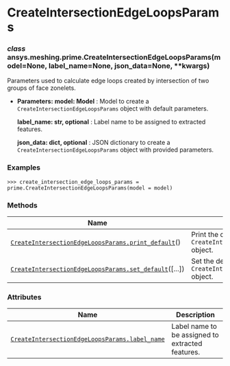 <!-- vale off -->

# CreateIntersectionEdgeLoopsParams

<a id="ansys.meshing.prime.CreateIntersectionEdgeLoopsParams"></a>

### *class* ansys.meshing.prime.CreateIntersectionEdgeLoopsParams(model=None, label_name=None, json_data=None, \*\*kwargs)

Parameters used to calculate edge loops created by intersection of two groups of face zonelets.

* **Parameters:**
  **model: Model**
  : Model to create a `CreateIntersectionEdgeLoopsParams` object with default parameters.

  **label_name: str, optional**
  : Label name to be assigned to extracted features.

  **json_data: dict, optional**
  : JSON dictionary to create a `CreateIntersectionEdgeLoopsParams` object with provided parameters.

### Examples

```pycon
>>> create_intersection_edge_loops_params = prime.CreateIntersectionEdgeLoopsParams(model = model)
```

<!-- !! processed by numpydoc !! -->

### Methods

| Name | Description |
|-----------------------------------------------------------------------------------------------------------------------------------------------------------------------------------------------------|---------------------------------------------------------------------------|
| [`CreateIntersectionEdgeLoopsParams.print_default`](ansys.meshing.prime.CreateIntersectionEdgeLoopsParams.print_default.md#ansys.meshing.prime.CreateIntersectionEdgeLoopsParams.print_default)()   | Print the default values of `CreateIntersectionEdgeLoopsParams` object.   |
| [`CreateIntersectionEdgeLoopsParams.set_default`](ansys.meshing.prime.CreateIntersectionEdgeLoopsParams.set_default.md#ansys.meshing.prime.CreateIntersectionEdgeLoopsParams.set_default)([...])    | Set the default values of the `CreateIntersectionEdgeLoopsParams` object. |

### Attributes

| Name | Description |
|------------------------------------------------------------------------------------------------------------------------------------------------------------------------------------------|----------------------------------------------------|
| [`CreateIntersectionEdgeLoopsParams.label_name`](ansys.meshing.prime.CreateIntersectionEdgeLoopsParams.label_name.md#ansys.meshing.prime.CreateIntersectionEdgeLoopsParams.label_name)   | Label name to be assigned to extracted features.   |
<!-- vale on -->